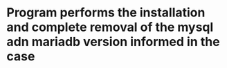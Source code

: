 # Program performs the installation and complete removal of the mysql adn mariadb version informed in the case

